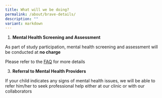 ```yaml
---
title: What will we be doing?
permalink: /about/brave-details/
description: ""
variant: markdown
---
```

1. **Mental Health Screening and Assessment**

As part of study participation, mental health screening and assessment will be conducted at **no charge**

Please refer to the [FAQ](/faqs/general/) for more details

3. **Referral to Mental Health Providers**

If your child indicates any signs of mental health issues, we will be able to refer him/her to seek professional help either at our clinic or with our collaborators